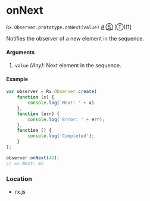 # onNext

`Rx.Observer.prototype.onNext(value)`
<a href="#rxobserverprototypeonnextvalue">#</a> [&#x24C8;](https://github.com/Reactive-Extensions/RxJS/blob/master/rx.js#L2862-L2872 "View in source") [&#x24C9;][1]

Notifies the observer of a new element in the sequence.

#### Arguments
1. `value` *(Any)*: Next element in the sequence. 

#### Example
```js
var observer = Rx.Observer.create(
    function (x) {
        console.log('Next: ' + x)
    },
    function (err) {
        console.log('Error: ' + err);
    },
    function () {
        console.log('Completed');
    }
);

observer.onNext(42);
// => Next: 42
```

### Location

- rx.js